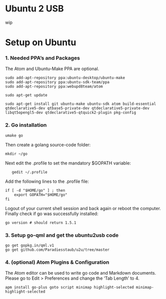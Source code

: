 # Ubuntu 2 USB

wip


# Setup on Ubuntu

### 1. Needed PPA’s and Packages

The Atom and Ubuntu-Make PPA are optional.

    sudo add-apt-repository ppa:ubuntu-desktop/ubuntu-make
    sudo add-apt-repository ppa:ubuntu-sdk-team/ppa
    sudo add-apt-repository ppa:webupd8team/atom

    sudo apt-get update

    sudo apt-get install git ubuntu-make ubuntu-sdk atom build-essential qtdeclarative5-dev qtbase5-private-dev qtdeclarative5-private-dev libqt5opengl5-dev qtdeclarative5-qtquick2-plugin pkg-config

### 2. Go installation

    umake go

Then create a golang source-code folder:

    mkdir ~/go

Next edit the .profile to set the mandatory $GOPATH variable:

       gedit ~/.profile

Add the following lines to the .profile file:

    if [ -d "$HOME/go" ] ; then
        export GOPATH="$HOME/go"
    fi

Logout of your current shell session and back again or reboot the computer. Finally check if go was successfully installed:

    go version # should return 1.5.1


### 3. Setup go-qml and get the ubuntu2usb code

    go get gopkg.in/qml.v1
    go get github.com/Paradiesstaub/u2u/tree/master

### 4. (optional) Atom Plugins & Configuration

The Atom editor can be used to write go code and Markdown documents.
Please go to Edit > Preferences and change the ‘Tab Length’ to 4.

    apm install go-plus goto script minimap highlight-selected minimap-highlight-selected
